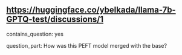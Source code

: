 ## https://huggingface.co/ybelkada/llama-7b-GPTQ-test/discussions/1

contains_question: yes

question_part: How was this PEFT model merged with the base?